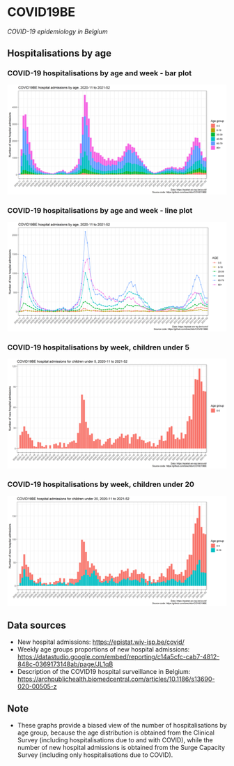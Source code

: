 # COVID19BE
_COVID-19 epidemiology in Belgium_

## Hospitalisations by age

### COVID-19 hospitalisations by age and week - bar plot
![](covid19be-hospi-age-bars.png)

### COVID-19 hospitalisations by age and week - line plot
![](covid19be-hospi-age-lines.png)

### COVID-19 hospitalisations by week, children under 5
![](covid19be-hospi-under5.png)

### COVID-19 hospitalisations by week, children under 20
![](covid19be-hospi-under20.png)

## Data sources

- New hospital admissions: https://epistat.wiv-isp.be/covid/
- Weekly age groups proportions of new hospital admissions: https://datastudio.google.com/embed/reporting/c14a5cfc-cab7-4812-848c-0369173148ab/page/JL1qB
- Description of the COVID19 hospital surveillance in Belgium: https://archpublichealth.biomedcentral.com/articles/10.1186/s13690-020-00505-z

## Note

- These graphs provide a biased view of the number of hospitalisations by age group, because the age distribution is obtained from the Clinical Survey (including hospitalisations due to and with COVID), while the number of new hospital admissions is obtained from the Surge Capacity Survey (including only hospitalisations due to COVID).
